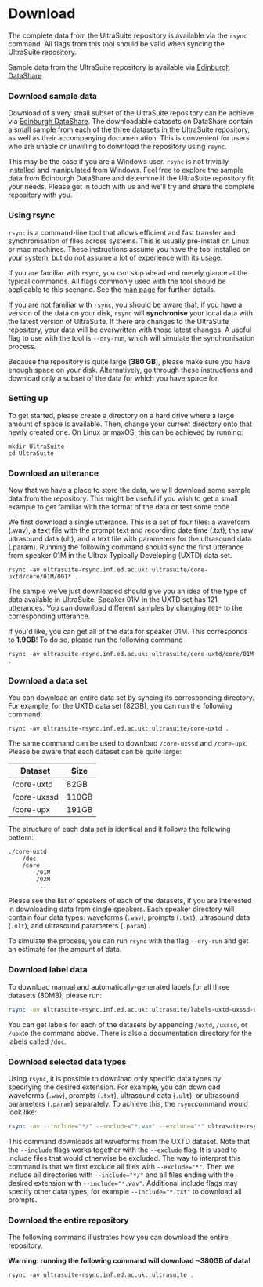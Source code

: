 # Download

The complete data from the UltraSuite repository is available via the `rsync` command. All flags from this tool should be valid when syncing the UltraSuite repository.

Sample data from the UltraSuite repository is available via [Edinburgh DataShare](http://hdl.handle.net/10283/3255). 



### Download sample data

Download of a very small subset of the UltraSuite repository can be achieve via [Edinburgh DataShare](http://hdl.handle.net/10283/3255). The downloadable datasets on DataShare contain a small sample from each of the three datasets in the UltraSuite repository, as well as their accompanying documentation. This is convenient for users who are unable or unwilling to download the repository using `rsync`.

This may be the case if you are a Windows user. `rsync` is not trivially installed and manipulated from Windows. Feel free to explore the sample data from Edinburgh DataShare and determine if the UltraSuite repository fit your needs. Please get in touch with us and we'll try and share the complete repository with you.



### Using rsync

`rsync` is a command-line tool that allows efficient and fast transfer and synchronisation of files across systems. This is usually pre-install on Linux or mac machines. These instructions assume you have the tool installed on your system, but do not assume a lot of experience with its usage. 

If you are familiar with `rsync`, you can skip ahead and merely glance at the typical commands. All flags commonly used with the tool should be applicable to this scenario. See the [man page](https://linux.die.net/man/1/rsync) for further details.

If you are not familiar with `rsync`, you should be aware that, if you have a version of the data on your disk, `rsync` will **synchronise** your local data with the latest version of UltraSuite. If there are changes to the UltraSuite repository, your data will be overwritten with those latest changes. A useful flag to use with the tool is `--dry-run`, which will simulate the synchronisation process.

Because the repository is quite large (**380 GB**), please make sure you have enough space on your disk. Alternatively, go through these instructions and download only a subset of the data for which you have space for.



### Setting up

To get started, please create a directory on a hard drive where a large amount of space is available. Then, change your current directory onto that newly created one. On Linux or maxOS, this can be achieved by running:

```shell
mkdir UltraSuite
cd UltraSuite
```



### Download an utterance

Now that we have a place to store the data, we will download some sample data from the repository. This might be useful if you wish to get a small example to get familiar with the format of the data or test some code.

We first download a single utterance. This is a set of four files: a waveform (.wav), a text file with the prompt text and recording date time (.txt), the raw ultrasound data (ult), and a text file with parameters for the ultrasound data (.param). Running the following command should sync the first utterance from speaker 01M in the Ultrax Typically Developing (UXTD) data set. 

```shell
rsync -av ultrasuite-rsync.inf.ed.ac.uk::ultrasuite/core-uxtd/core/01M/001* .
```

The sample we've just downloaded should give you an idea of the type of data available in UltraSuite. Speaker 01M in the UXTD set has 121 utterances. You can download different samples by changing `001*` to the corresponding utterance.

If you'd like, you can get all of the data for speaker 01M. This corresponds to **1.9GB**!  To do so, please run the following command

```shell
rsync -av ultrasuite-rsync.inf.ed.ac.uk::ultrasuite/core-uxtd/core/01M .
```



### Download a data set

You can download an entire data set by syncing its corresponding directory. For example, for the UXTD data set (82GB), you can run the following command:

```shell
rsync -av ultrasuite-rsync.inf.ed.ac.uk::ultrasuite/core-uxtd .
```

The same command can be used to download `/core-uxssd` and `/core-upx`. Please be aware that each dataset can be quite large:

| Dataset     | Size  |
| ----------- | ----- |
| /core-uxtd  | 82GB  |
| /core-uxssd | 110GB |
| /core-upx   | 191GB |

The structure of each data set is identical and it follows the following pattern:

```
./core-uxtd
	/doc
	/core
		/01M
		/02M
		...
```

Please see the list of speakers of each of the datasets, if you are interested in downloading data from single speakers. Each speaker directory will contain four data types: waveforms (`.wav`), prompts (`.txt`), ultrasound data (`.ult`), and ultrasound parameters (`.param`) .

To simulate the process, you can run `rsync` with the flag `--dry-run` and get an estimate for the amount of data.



### Download label data

To download manual and automatically-generated labels for all three datasets (80MB), please run:

```sh
rsync -av ultrasuite-rsync.inf.ed.ac.uk::ultrasuite/labels-uxtd-uxssd-upx .
```

You can get labels for each of the datasets by appending `/uxtd`, `/uxssd`, or `/upx`to the command above. There is also a documentation directory for the labels called `/doc`.



### Download selected data types

Using `rsync`, it is possible to download only specific data types by specifying the desired extension. For example, you can download waveforms (`.wav`), prompts (`.txt`), ultrasound data (`.ult`), or ultrasound parameters (`.param`) separately. To achieve this, the `rsync`command would look like:

```sh
rsync -av --include="*/" --include="*.wav" --exclude="*" ultrasuite-rsync.inf.ed.ac.uk::ultrasuite/core-uxtd .
```

This command downloads all waveforms from the UXTD dataset. Note that the `--include` flags works together with the `--exclude` flag. It is used to include files that would otherwise be excluded. The way to interpret this command is that we first exclude all files with `--exclude="*"`. Then we include all directories with `--include="*/"` and all files ending with the desired extension with `--include="*.wav"`. Additional include flags may specify other data types, for example `--include="*.txt"` to download all prompts.



### Download the entire repository

The following command illustrates how you can download the entire repository. 

**Warning: running the following command will download ~380GB of data!**

`rsync -av ultrasuite-rsync.inf.ed.ac.uk::ultrasuite .`